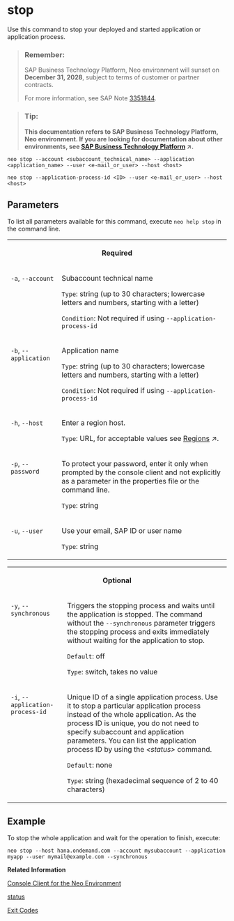 <!-- loiob5bfcbf682684129b142606e1d4ca5cb -->

# stop

Use this command to stop your deployed and started application or application process.



> ### Remember:  
> SAP Business Technology Platform, Neo environment will sunset on **December 31, 2028**, subject to terms of customer or partner contracts.
> 
> For more information, see SAP Note [3351844](https://me.sap.com/notes/3351844).

> ### Tip:  
> **This documentation refers to SAP Business Technology Platform, Neo environment. If you are looking for documentation about other environments, see [SAP Business Technology Platform](https://help.sap.com/viewer/65de2977205c403bbc107264b8eccf4b/Cloud/en-US/6a2c1ab5a31b4ed9a2ce17a5329e1dd8.html "SAP Business Technology Platform (SAP BTP) is an integrated offering comprised of the following technology portfolios: application development; process automation; integration; data, analytics, and enterprise planning; artificial intelligence. The platform offers users the ability to turn data into business value, compose end-to-end business processes, connect entire IT landscapes, and personalize, build and extend SAP applications. This reduces the overall total cost of ownership maintaining SAP landscapes and third-party software across end-to-end business processes.") :arrow_upper_right:.**



```
neo stop --account <subaccount_technical_name> --application <application_name> --user <e-mail_or_user> --host <host>
```

```
neo stop --application-process-id <ID> --user <e-mail_or_user> --host <host>
```



<a name="loiob5bfcbf682684129b142606e1d4ca5cb__section_N1001E_N10012_N10001"/>

## Parameters

To list all parameters available for this command, execute `neo help stop` in the command line.


<table>
<tr>
<th valign="top" colspan="2">

Required

</th>
</tr>
<tr>
<td valign="top">

`-a`, `--account`

</td>
<td valign="top">

Subaccount technical name

`Type`: string \(up to 30 characters; lowercase letters and numbers, starting with a letter\)

`Condition`: Not required if using `--application-process-id`

</td>
</tr>
<tr>
<td valign="top">

`-b`, `--application` 

</td>
<td valign="top">

Application name

`Type`: string \(up to 30 characters; lowercase letters and numbers, starting with a letter\)

`Condition`: Not required if using `--application-process-id`

</td>
</tr>
<tr>
<td valign="top">

`-h`, `--host`

</td>
<td valign="top">

Enter a region host.

`Type`: URL, for acceptable values see [Regions](https://help.sap.com/viewer/65de2977205c403bbc107264b8eccf4b/Cloud/en-US/350356d1dc314d3199dca15bd2ab9b0e.html "You can deploy applications in different regions. Each region represents a geographical location (for example, Europe, US East) where applications, data, or services are hosted.") :arrow_upper_right:.

</td>
</tr>
<tr>
<td valign="top">

`-p`, `--password`

</td>
<td valign="top">

To protect your password, enter it only when prompted by the console client and not explicitly as a parameter in the properties file or the command line.

`Type`: string

</td>
</tr>
<tr>
<td valign="top">

`-u`, `--user`

</td>
<td valign="top">

Use your email, SAP ID or user name

`Type`: string

</td>
</tr>
</table>


<table>
<tr>
<th valign="top" colspan="2">

Optional

</th>
</tr>
<tr>
<td valign="top">

`-y`, `--synchronous`

</td>
<td valign="top">

Triggers the stopping process and waits until the application is stopped. The command without the `--synchronous` parameter triggers the stopping process and exits immediately without waiting for the application to stop.

`Default`: off

`Type`: switch, takes no value

</td>
</tr>
<tr>
<td valign="top">

`-i`, `--application-process-id`

</td>
<td valign="top">

Unique ID of a single application process. Use it to stop a particular application process instead of the whole application. As the process ID is unique, you do not need to specify subaccount and application parameters. You can list the application process ID by using the *<status\>* command.

`Default`: none

`Type`: string \(hexadecimal sequence of 2 to 40 characters\)

</td>
</tr>
</table>



## Example

To stop the whole application and wait for the operation to finish, execute:

```
neo stop --host hana.ondemand.com --account mysubaccount --application myapp --user mymail@example.com --synchronous 
```

**Related Information**  


[Console Client for the Neo Environment](console-client-for-the-neo-environment-7613230.md)

[status](status-d4f6592.md "You can check the current status of an application or application process. The command lists all application processes with their IDs, state, last change date sorted chronologically, and runtime information.")

[Exit Codes](exit-codes-7886796.md "")

